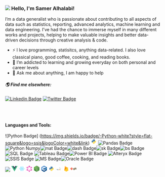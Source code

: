 ### <img src="https://media.giphy.com/media/hvRJCLFzcasrR4ia7z/giphy.gif" width="30px"> Hello, I'm Samer Alhalabi!

I’m a data generalist who is passionate about contributing to all aspects of data such as statistics, reporting, advanced analytics, machine learning and data engineering. I've had the chance to immerse myself in many different works and projects, helping to make valuable insights and better data-driven decisions through creative analysis & code.


- ⚡ I love programming, statisitcs, anything data-related. I also love classical piano, good coffee, cooking, and reading books.
- 🌱 I’m addicted to learning and growing everyday on both personal and career levels
- 💬 Ask me about anything, I am happy to help

##### 🌎 Find me elsewhere:
[![Linkedin Badge](https://img.shields.io/badge/-LinkedIn-blue?style=flat-square&logo=Linkedin&logoColor=white&link=https://https://www.linkedin.com/in/sameralhalabi/)](https://www.linkedin.com/in/sameralhalabi/)  [![Twitter Badge](https://img.shields.io/badge/-Twitter-1ca0f1?style=flat-square&labelColor=1ca0f1&logo=twitter&logoColor=white&link=https://twitter.com/SamerAlHalabi4)](https://twitter.com/SamerAlHalabi4)


<br />
<br />


#### Languages and Tools: 
![Python Badge] (https://img.shields.io/badge/-Python-white?style=flat-square&logo=ssis&logoColor=white&link) 
<code><img height="20" src="https://raw.githubusercontent.com/github/explore/80688e429a7d4ef2fca1e82350fe8e3517d3494d/topics/python/python.png"></code>
![Pandas Badge](https://img.shields.io/badge/-pandas-white?style=flat-square&logo=pandas&logoColor=black&link)![Python Numpy](https://img.shields.io/badge/-NumPy-white?style=flat-square&logo=NumPy&logoColor=black&link)![mat Badge](https://img.shields.io/badge/-Matplotlib-white?style=flat-square&logo=Matplotlib&logoColor=black&link)![dash Badge](https://img.shields.io/badge/-Dash-white?style=flat-square&logo=Dash%20Python&logoColor=black&link)![sk Badge](https://img.shields.io/badge/-scikitlearn-white?style=flat-square&logo=scikit-learn&logoColor=black&link)![bs Badge](https://img.shields.io/badge/-Beautiful%20Soup-white?style=flat-square&logo=Beautiful%20Soup&logoColor=black&link)
![SQL Badge](https://img.shields.io/badge/-SQL-black?style=flat-square&logo=SQL&logoColor=yellow&link)
![Tableau Badge](https://img.shields.io/badge/-Tableau-blue?style=flat-square&logo=Tableau&logoColor=white&link)![Power BI Badge](https://img.shields.io/badge/-Power%20BI-yellow?style=flat-square&logo=Power%20BI&logoColor=black&link)
![Alteryx Badge](https://img.shields.io/badge/-Alteryx-blue?style=flat-square&logo=Alteryx&logoColor=white&link)![SSIS Badge](https://img.shields.io/badge/-SSIS-blue?style=flat-square&logo=ssis&logoColor=white&link)
![MS Badge](https://img.shields.io/badge/-Microsoft%20Products-blue?style=flat-square&logo=Microsoft&logoColor=white&link)![Oracle Badge](https://img.shields.io/badge/-Oracle%20Products-red?style=flat-square&logo=Oracle&logoColor=white&link)

<code><img height="20" src="https://raw.githubusercontent.com/github/explore/80688e429a7d4ef2fca1e82350fe8e3517d3494d/topics/tableau/tableau.png"></code>
<code><img height="20" src="https://raw.githubusercontent.com/github/explore/80688e429a7d4ef2fca1e82350fe8e3517d3494d/topics/vue/vue.png"></code>
<code><img height="20" src="https://raw.githubusercontent.com/github/explore/80688e429a7d4ef2fca1e82350fe8e3517d3494d/topics/react/react.png"></code>
<code><img height="20" src="https://raw.githubusercontent.com/github/explore/5c058a388828bb5fde0bcafd4bc867b5bb3f26f3/topics/graphql/graphql.png"></code>
<code><img height="20" src="https://raw.githubusercontent.com/github/explore/80688e429a7d4ef2fca1e82350fe8e3517d3494d/topics/nodejs/nodejs.png"></code>
<code><img height="20" src="https://raw.githubusercontent.com/github/explore/80688e429a7d4ef2fca1e82350fe8e3517d3494d/topics/cpp/cpp.png"></code>
<code><img height="20" src="https://raw.githubusercontent.com/github/explore/80688e429a7d4ef2fca1e82350fe8e3517d3494d/topics/python/python.png"></code>
<code><img height="20" src="https://raw.githubusercontent.com/github/explore/80688e429a7d4ef2fca1e82350fe8e3517d3494d/topics/mysql/mysql.png"></code>
<code><img height="20" src="https://raw.githubusercontent.com/github/explore/80688e429a7d4ef2fca1e82350fe8e3517d3494d/topics/firebase/firebase.png"></code>
<code><img height="20" src="https://raw.githubusercontent.com/github/explore/80688e429a7d4ef2fca1e82350fe8e3517d3494d/topics/git/git.png"></code>

